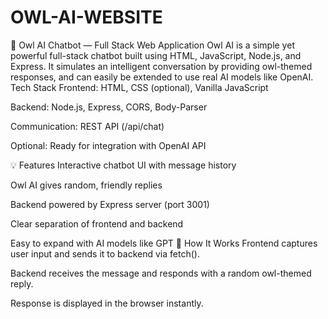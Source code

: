 # OWL-AI-WEBSITE
🦉 Owl AI Chatbot — Full Stack Web Application Owl AI is a simple yet powerful full-stack chatbot built using HTML, JavaScript, Node.js, and Express. It simulates an intelligent conversation
by providing owl-themed responses, and can easily be extended to use real AI models like OpenAI.
Tech Stack
Frontend: HTML, CSS (optional), Vanilla JavaScript

Backend: Node.js, Express, CORS, Body-Parser

Communication: REST API (/api/chat)

Optional: Ready for integration with OpenAI API

💡 Features
Interactive chatbot UI with message history

Owl AI gives random, friendly replies

Backend powered by Express server (port 3001)

Clear separation of frontend and backend

Easy to expand with AI models like GPT
🚀 How It Works
Frontend captures user input and sends it to backend via fetch().

Backend receives the message and responds with a random owl-themed reply.

Response is displayed in the browser instantly.


